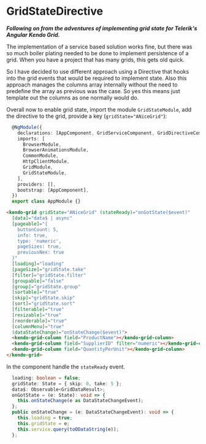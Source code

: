 # GridStateDirective

**_Following on from the adventures of implementing grid state for Telerik's Angular Kendo Grid._**

The implementation of a service based solution works fine, but there was so much boiler plating needed to be done to implement persistence of a grid.
When you have a project that has many grids, this gets old quick.

So I have decided to use different approach using a Directive that hooks into the grid events that would be required to implement state. Also this approach manages the columns array internally without the need to predefine the array as previous was the case. So yes this means just template out the columns as one normally would do.

Overall now to enable grid state, import the module `GridStateModule`, add the directive to the grid, provide a key (`gridState="ANiceGrid"`):
``` typescript
  @NgModule({
    declarations: [AppComponent, GridServiceComponent, GridDirectiveComponent],
    imports: [
      BrowserModule,
      BrowserAnimationsModule,
      CommonModule,
      HttpClientModule,
      GridModule,
      GridStateModule,
    ],
    providers: [],
    bootstrap: [AppComponent],
  })
  export class AppModule {}
```

```html
<kendo-grid gridState="ANiceGrid" (stateReady)="onGotState($event)"
  [data]="data$ | async"
  [pageable]="{
    buttonCount: 5,
    info: true,
    type: 'numeric',
    pageSizes: true,
    previousNex: true
  }"
  [loading]="loading"
  [pageSize]="gridState.take"
  [filter]="gridState.filter"
  [groupable]="false"
  [group]="gridState.group"
  [sortable]="true"
  [skip]="gridState.skip"
  [sort]="gridState.sort"
  [filterable]="true"
  [resizable]="true"
  [reorderable]="true"
  [columnMenu]="true"
  (dataStateChange)="onStateChange($event)">
  <kendo-grid-column field="ProductName"></kendo-grid-column>
  <kendo-grid-column field="SupplierID" filter="numeric"></kendo-grid-column>
  <kendo-grid-column field="QuantityPerUnit"></kendo-grid-column>
</kendo-grid>
```
In the component handle the `stateReady` event.

``` typescript
  loading: boolean = false;
  gridState: State = { skip: 0, take: 5 };
  data$: Observable<GridDataResult>;
  onGotState = (e: State): void => {
    this.onStateChange(e as DataStateChangeEvent);
  };
  public onStateChange = (e: DataStateChangeEvent): void => {
    this.loading = true;
    this.gridState = e;
    this.service.query(toODataString(e));
  };
```

